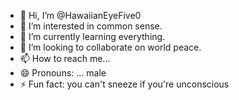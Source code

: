 - 👋 Hi, I’m @HawaiianEyeFive0
- 👀 I’m interested in common sense.
- 🌱 I’m currently learning everything.
- 💞️ I’m looking to collaborate on world peace.
- 📫 How to reach me...
- 😄 Pronouns: ... male 
- ⚡ Fun fact: you can't sneeze if you're unconscious 

<!---
HawaiianEyeFive0/HawaiianEyeFive0 is a ✨ special ✨ repository because its `README.md` (this file) appears on your GitHub profile.
You can click the Preview link to take a look at your changes.
--->
